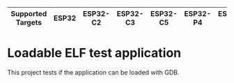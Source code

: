 | Supported Targets | ESP32 | ESP32-C2 | ESP32-C3 | ESP32-C5 | ESP32-P4 | ESP32-S2 | ESP32-S3 |
| ----------------- | ----- | -------- | -------- | -------- | -------- | -------- | -------- |

# Loadable ELF test application

This project tests if the application can be loaded with GDB.
